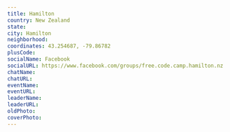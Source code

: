 ```yaml
---
title: Hamilton
country: New Zealand
state: 
city: Hamilton
neighborhood: 
coordinates: 43.254687, -79.86782
plusCode:
socialName: Facebook
socialURL: https://www.facebook.com/groups/free.code.camp.hamilton.nz
chatName:
chatURL:
eventName:
eventURL:
leaderName:
leaderURL:
oldPhoto: 
coverPhoto:
---
```

